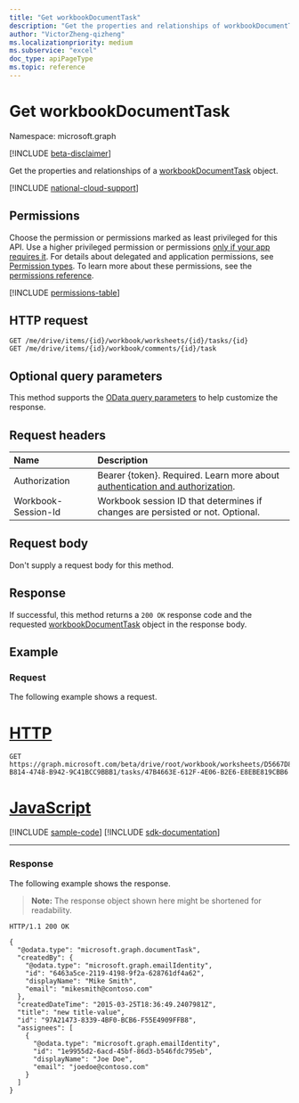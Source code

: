```yaml
---
title: "Get workbookDocumentTask"
description: "Get the properties and relationships of workbookDocumentTask object."
author: "VictorZheng-qizheng"
ms.localizationpriority: medium
ms.subservice: "excel"
doc_type: apiPageType
ms.topic: reference
---
```


# Get workbookDocumentTask

Namespace: microsoft.graph

[!INCLUDE [beta-disclaimer](../../includes/beta-disclaimer.md)]

Get the properties and relationships of a [workbookDocumentTask](../resources/workbookdocumenttask.md) object.

[!INCLUDE [national-cloud-support](../../includes/global-only.md)]

## Permissions

Choose the permission or permissions marked as least privileged for this API. Use a higher privileged permission or permissions [only if your app requires it](/graph/permissions-overview#best-practices-for-using-microsoft-graph-permissions). For details about delegated and application permissions, see [Permission types](/graph/permissions-overview#permission-types). To learn more about these permissions, see the [permissions reference](/graph/permissions-reference).

<!-- { "blockType": "permissions", "name": "workbookdocumenttask_get" } -->
[!INCLUDE [permissions-table](../includes/permissions/workbookdocumenttask-get-permissions.md)]

## HTTP request

<!-- { "blockType": "ignored" } -->
```http
GET /me/drive/items/{id}/workbook/worksheets/{id}/tasks/{id}
GET /me/drive/items/{id}/workbook/comments/{id}/task
```
## Optional query parameters

This method supports the [OData query parameters](/graph/query-parameters) to help customize the response.

## Request headers

| Name      |Description|
|:----------|:----------|
|Authorization|Bearer {token}. Required. Learn more about [authentication and authorization](/graph/auth/auth-concepts).|
| Workbook-Session-Id  | Workbook session ID that determines if changes are persisted or not. Optional.|

## Request body

Don't supply a request body for this method.

## Response

If successful, this method returns a `200 OK` response code and the requested [workbookDocumentTask](../resources/workbookdocumenttask.md) object in the response body.

## Example

### Request

The following example shows a request.

# [HTTP](#tab/http)
<!-- {
  "blockType": "request",
  "name": "get_workbookDocumentTask"
}-->
```msgraph-interactive
GET https://graph.microsoft.com/beta/drive/root/workbook/worksheets/D5667D8C-B814-4748-B942-9C41BCC9BBB1/tasks/47B4663E-612F-4E06-B2E6-E8EBE819CBB6
```

# [JavaScript](#tab/javascript)
[!INCLUDE [sample-code](../includes/snippets/javascript/get-workbookdocumenttask-javascript-snippets.md)]
[!INCLUDE [sdk-documentation](../includes/snippets/snippets-sdk-documentation-link.md)]

---

### Response

The following example shows the response.
>**Note:** The response object shown here might be shortened for readability.
<!-- {
  "blockType": "response",
  "truncated": true,
  "@odata.type": "microsoft.graph.workbookDocumentTask"
} -->
```http
HTTP/1.1 200 OK

{
  "@odata.type": "microsoft.graph.documentTask",
  "createdBy": {
    "@odata.type": "microsoft.graph.emailIdentity",
    "id": "6463a5ce-2119-4198-9f2a-628761df4a62",
    "displayName": "Mike Smith",
    "email": "mikesmith@contoso.com"
  },
  "createdDateTime": "2015-03-25T18:36:49.2407981Z",
  "title": "new title-value",
  "id": "97A21473-8339-4BF0-BCB6-F55E4909FFB8",
  "assignees": [
    {
      "@odata.type": "microsoft.graph.emailIdentity",
      "id": "1e9955d2-6acd-45bf-86d3-b546fdc795eb",
      "displayName": "Joe Doe",
      "email": "joedoe@contoso.com"
    }
  ]
}
```
